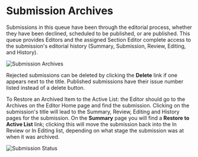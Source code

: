 # Submission Archives

Submissions in this queue have been through the editorial process, whether they have been declined, scheduled to be published, or are published. This queue provides Editors and the assigned Section Editor complete access to the submission's editorial history (Summary, Submission, Review, Editing, and History).

![Submission Archives](images/chapter8/section_editor_archives.png)

Rejected submissions can be deleted by clicking the **Delete** link if one appears next to the title. Published submissions have their issue number listed instead of a delete button.

To Restore an Archived Item to the Active List: the Editor should go to the Archives on the Editor Home page and find the submission. Clicking on the submission's title will lead to the Summary, Review, Editing and History pages for the submission. On the **Summary** page you will find a **Restore to Active List** link; clicking this will move the submission back into the In Review or In Editing list, depending on what stage the submission was at when it was archived.
  
![Submission Status](images/chapter8/section_editor_restore.png)
